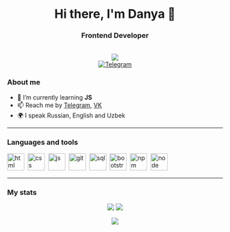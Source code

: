 <div id="header" align="center">
    <h1>Hi there, I'm Danya 👋</h1>
    <h3>Frontend Developer</h3>
    <br>
      <img src="https://count.getloli.com/get/@GilazovDEV?theme=gelbooru-h" />
</div>

<div id="socials" align="center">
  <a href="https://t.me/dgilyazov">
    <img src="https://img.shields.io/badge/Telegram-blue?style=for-the-badge&logo=telegram&logoColor=white" alt="Telegram"/>
  </a>
</div>

### About me
- 🌱 I’m currently learning **JS**
- 📫 Reach me by [Telegram](https://t.me/dgilyazov), [VK](https://vk.com/dgilyazov)
- 🌍 I speak Russian, English and Uzbek

---

### Languages and tools

<img src="https://cdn.jsdelivr.net/gh/devicons/devicon/icons/html5/html5-original.svg" title="html" width="40" height="40"/>&nbsp;
<img src="https://cdn.jsdelivr.net/gh/devicons/devicon/icons/css3/css3-original.svg" title="css" width="40" height="40"/>&nbsp;
<img src="https://cdn.jsdelivr.net/gh/devicons/devicon/icons/javascript/javascript-original.svg" title="js" width="40" height="40"/>&nbsp;
<img src="https://cdn.jsdelivr.net/gh/devicons/devicon/icons/git/git-plain.svg" title="git" width="40" height="40"/>&nbsp;
<img src="https://cdn.jsdelivr.net/gh/devicons/devicon/icons/postgresql/postgresql-original.svg" title="sql" width="40" height="40"/>&nbsp;
<img src="https://cdn.jsdelivr.net/gh/devicons/devicon/icons/bootstrap/bootstrap-plain.svg" title="bootstrap" width="40" height="40"/>&nbsp;
<img src="https://cdn.jsdelivr.net/gh/devicons/devicon/icons/npm/npm-original-wordmark.svg" title="npm" width="40" height="40"/>&nbsp;
<img src="https://cdn.jsdelivr.net/gh/devicons/devicon/icons/nodejs/nodejs-original.svg" title="node" width="40" height="40"/>&nbsp;

---

### My stats

<p align = "center">
  <img src = "https://github-readme-stats.vercel.app/api?username=GilazovDEV&show_icons=true&theme=github_dark&line_height=27">
  <img src = "https://github-readme-stats.vercel.app/api/top-langs/?username=GilazovDEV&langs_count=3&theme=github_dark">
</p>
<p align = "center">
 <img  src="https://github-readme-streak-stats.herokuapp.com/?user=GilazovDEV&theme=github_dark&show_icons=true&layout=compact"/>
</p>
